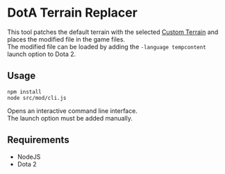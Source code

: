# DotA Terrain Replacer

This tool patches the default terrain with the selected [Custom Terrain](https://dota2.fandom.com/wiki/Custom_Terrain) and places the modified file in the game files.  
The modified file can be loaded by adding the `-language tempcontent` launch option to Dota 2.

## Usage

```
npm install
node src/mod/cli.js
```

Opens an interactive command line interface.  
The launch option must be added manually.

## Requirements

- NodeJS
- Dota 2
